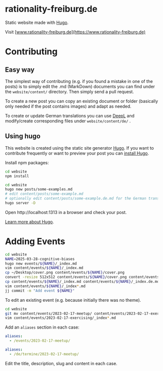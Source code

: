 # rationality-freiburg.de

Static website made with [Hugo](https://gohugo.io/).

Visit [www.rationality-freiburg.de](https://www.rationality-freiburg.de)


# Contributing

## Easy way

The simplest way of contributing (e.g. if you found a mistake in one of the
posts) is to simply edit the .md (MarkDown) documents you can find under the
`website/content/` directory. Then simply send a pull request.

To create a new post you can copy an existing document or folder (basically
only needed if the post contains images) and adapt as needed.

To create or update German translations you can use
[DeepL](https://www.deepl.com/translator) and modify/create corresponding files
under `website/content/de/` .


## Using hugo

This website is created using the static site generator
[Hugo](https://gohugo.io/). If you want to contribute frequently or want to
preview your post you can [install
Hugo](https://gohugo.io/getting-started/installing/).

Install npm packages:

```bash
cd website
npm install
```

```bash
cd website
hugo new posts/some-examples.md
# edit content/posts/some-example.md
# optionally edit content/posts/some-example.de.md for the German translation
hugo server -D
```

Open http://localhost:1313 in a browser and check your post.

[Learn more about Hugo](https://gohugo.io/getting-started/quick-start/).


# Adding Events

```bash
cd website
NAME=2025-03-28-cognitive-biases
hugo new events/${NAME}/_index.md
vim content/events/${NAME}/_index.md
cp ~/Desktop/cover.png content/events/${NAME}/cover.png
convert -resize 512x512 content/events/${NAME}/cover.png content/events/${NAME}/cover.png
cp content/events/${NAME}/_index.md content/events/${NAME}/_index.de.md
vim content/events/${NAME}/_index*.md
jj commit -m "Add event ${NAME}"
```

To edit an existing event (e.g. because initially there was no theme).

```bash
cd website
git mv content/events/2023-02-17-meetup/ content/events/2023-02-17-exercising/
vim content/events/2023-02-17-exercising/_index*.md
```

Add an `aliases` section in each case:

```yaml
aliases:
  - /events/2023-02-17-meetup/
```

```yaml
aliases:
  - /de/termine/2023-02-17-meetup/
```

Edit the title, description, slug and content in each case.
